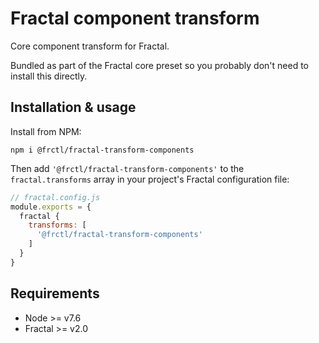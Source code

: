 # Fractal component transform

Core component transform for Fractal.

Bundled as part of the Fractal core preset so you probably don't need to install this directly.

## Installation & usage

Install from NPM:

```
npm i @frctl/fractal-transform-components
```

Then add `'@frctl/fractal-transform-components'` to the `fractal.transforms` array in your project's Fractal configuration file:

```js
// fractal.config.js
module.exports = {
  fractal {
    transforms: [
      '@frctl/fractal-transform-components'
    ]
  }
}
```

## Requirements

* Node >= v7.6
* Fractal >= v2.0
